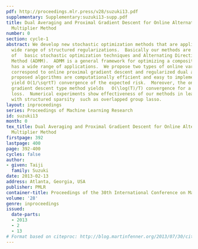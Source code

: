 ```yaml
---
pdf: http://proceedings.mlr.press/v28/suzuki13.pdf
supplementary: Supplementary:suzuki13-supp.pdf
title: Dual Averaging and Proximal Gradient Descent for Online Alternating Direction
  Multiplier Method
number: 0
section: cycle-1
abstract: We develop new stochastic optimization methods that are applicable to   a
  wide range of structured regularizations.  Basically our methods are combinations
  of   basic stochastic optimization techniques and Alternating Direction Multiplier
  Method (ADMM).  ADMM is a general framework for optimizing a composite function,  and
  has a wide range of applications.  We propose two types of online variants of ADMM,   which
  correspond to online proximal gradient descent and regularized dual averaging respectively.  The
  proposed algorithms are computationally efficient and easy to implement.  Our methods
  yield O(1/\sqrtT) convergence of the expected risk.  Moreover, the online proximal
  gradient descent type method yields   O(\log(T)/T) convergence for a strongly convex
  loss.  Numerical experiments show effectiveness of our methods in learning tasks
  with structured sparsity  such as overlapped group lasso.
layout: inproceedings
series: Proceedings of Machine Learning Research
id: suzuki13
month: 0
tex_title: Dual Averaging and Proximal Gradient Descent for Online Alternating Direction
  Multiplier Method
firstpage: 392
lastpage: 400
page: 392-400
cycles: false
author:
- given: Taiji
  family: Suzuki
date: 2013-02-13
address: Atlanta, Georgia, USA
publisher: PMLR
container-title: Proceedings of the 30th International Conference on Machine Learning
volume: '28'
genre: inproceedings
issued:
  date-parts:
  - 2013
  - 2
  - 13
# Format based on citeproc: http://blog.martinfenner.org/2013/07/30/citeproc-yaml-for-bibliographies/
---
```

